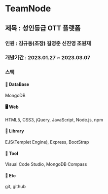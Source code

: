 # TeamNode
## 제목 : 성인등급 OTT 플랫폼
### 인원 : 김규동(조장) 길영준 신진영 조원재
### 개발기간 : 2023.01.27 ~ 2023.03.07 
### 스택
#### 🧮 DataBase
MongoDB
#### 🖥 Web
HTML5, CSS3, jQuery, JavaScript, Node.js, npm</br>
#### 📗 Library 
EJS(Templet Engine), Express, BootStrap</br>
#### 🔨 Tool 
Visual Code Studio, MongoDB Compass</br>
#### 📁 Etc 
git, github

